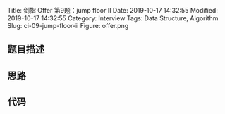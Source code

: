 Title: 剑指 Offer 第9题：jump floor II
Date: 2019-10-17 14:32:55
Modified: 2019-10-17 14:32:55
Category: Interview
Tags: Data Structure, Algorithm
Slug: ci-09-jump-floor-ii
Figure: offer.png

## 题目描述
## 思路
## 代码